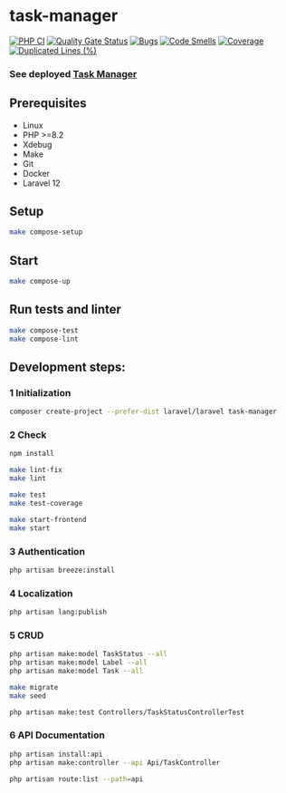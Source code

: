 # task-manager

[![PHP CI](https://github.com/behindthep/task-manager/actions/workflows/phpci.yml/badge.svg)](https://github.com/behindthep/task-manager/actions/workflows/phpci.yml)
[![Quality Gate Status](https://sonarcloud.io/api/project_badges/measure?project=behindthep_task-manager&metric=alert_status)](https://sonarcloud.io/summary/new_code?id=behindthep_task-manager)
[![Bugs](https://sonarcloud.io/api/project_badges/measure?project=behindthep_task-manager&metric=bugs)](https://sonarcloud.io/summary/new_code?id=behindthep_task-manager)
[![Code Smells](https://sonarcloud.io/api/project_badges/measure?project=behindthep_task-manager&metric=code_smells)](https://sonarcloud.io/summary/new_code?id=behindthep_task-manager)
[![Coverage](https://sonarcloud.io/api/project_badges/measure?project=behindthep_task-manager&metric=coverage)](https://sonarcloud.io/summary/new_code?id=behindthep_task-manager)
[![Duplicated Lines (%)](https://sonarcloud.io/api/project_badges/measure?project=behindthep_task-manager&metric=duplicated_lines_density)](https://sonarcloud.io/summary/new_code?id=behindthep_task-manager)

### See deployed [Task Manager](https://laravel-project-wnty.onrender.com)

## Prerequisites

* Linux
* PHP >=8.2
* Xdebug
* Make
* Git
* Docker
* Laravel 12

## Setup

```bash
make compose-setup
```

## Start

```bash
make compose-up
```

## Run tests and linter

```bash
make compose-test
make compose-lint
```

## Development steps:

### 1 Initialization
```bash
composer create-project --prefer-dist laravel/laravel task-manager
```

### 2 Check
```bash
npm install

make lint-fix
make lint

make test
make test-coverage

make start-frontend
make start
```

### 3 Authentication
```bash
php artisan breeze:install
```

### 4 Localization
```bash
php artisan lang:publish
```

### 5 CRUD
```bash
php artisan make:model TaskStatus --all
php artisan make:model Label --all
php artisan make:model Task --all

make migrate
make seed

php artisan make:test Controllers/TaskStatusControllerTest
```

### 6 API Documentation

```bash
php artisan install:api
php artisan make:controller --api Api/TaskController

php artisan route:list --path=api
```
